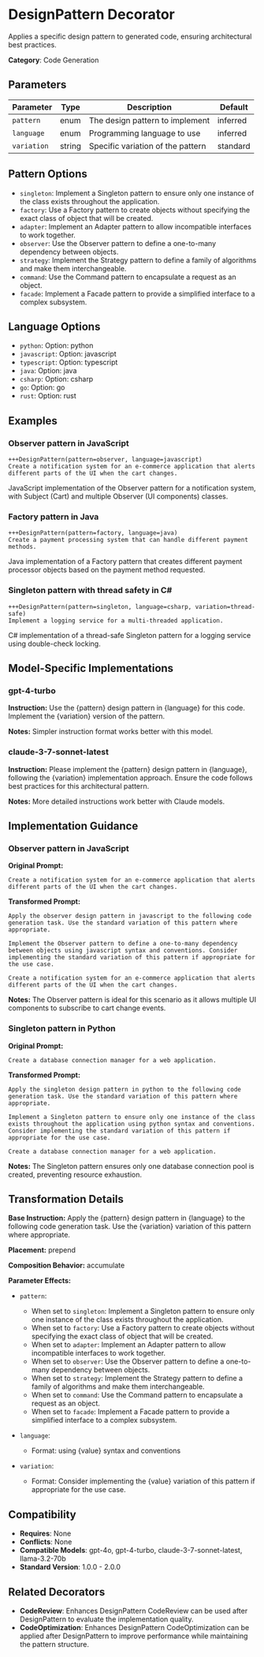 # DesignPattern Decorator

Applies a specific design pattern to generated code, ensuring architectural best practices.

**Category**: Code Generation

## Parameters

| Parameter | Type | Description | Default |
|-----------|------|-------------|--------|
| `pattern` | enum | The design pattern to implement | inferred |
| `language` | enum | Programming language to use | inferred |
| `variation` | string | Specific variation of the pattern | standard |

## Pattern Options

- `singleton`: Implement a Singleton pattern to ensure only one instance of the class exists throughout the application.
- `factory`: Use a Factory pattern to create objects without specifying the exact class of object that will be created.
- `adapter`: Implement an Adapter pattern to allow incompatible interfaces to work together.
- `observer`: Use the Observer pattern to define a one-to-many dependency between objects.
- `strategy`: Implement the Strategy pattern to define a family of algorithms and make them interchangeable.
- `command`: Use the Command pattern to encapsulate a request as an object.
- `facade`: Implement a Facade pattern to provide a simplified interface to a complex subsystem.

## Language Options

- `python`: Option: python
- `javascript`: Option: javascript
- `typescript`: Option: typescript
- `java`: Option: java
- `csharp`: Option: csharp
- `go`: Option: go
- `rust`: Option: rust

## Examples

### Observer pattern in JavaScript

```
+++DesignPattern(pattern=observer, language=javascript)
Create a notification system for an e-commerce application that alerts different parts of the UI when the cart changes.
```

JavaScript implementation of the Observer pattern for a notification system, with Subject (Cart) and multiple Observer (UI components) classes.

### Factory pattern in Java

```
+++DesignPattern(pattern=factory, language=java)
Create a payment processing system that can handle different payment methods.
```

Java implementation of a Factory pattern that creates different payment processor objects based on the payment method requested.

### Singleton pattern with thread safety in C#

```
+++DesignPattern(pattern=singleton, language=csharp, variation=thread-safe)
Implement a logging service for a multi-threaded application.
```

C# implementation of a thread-safe Singleton pattern for a logging service using double-check locking.

## Model-Specific Implementations

### gpt-4-turbo

**Instruction:** Use the {pattern} design pattern in {language} for this code. Implement the {variation} version of the pattern.

**Notes:** Simpler instruction format works better with this model.

### claude-3-7-sonnet-latest

**Instruction:** Please implement the {pattern} design pattern in {language}, following the {variation} implementation approach. Ensure the code follows best practices for this architectural pattern.

**Notes:** More detailed instructions work better with Claude models.


## Implementation Guidance

### Observer pattern in JavaScript

**Original Prompt:**
```
Create a notification system for an e-commerce application that alerts different parts of the UI when the cart changes.
```

**Transformed Prompt:**
```
Apply the observer design pattern in javascript to the following code generation task. Use the standard variation of this pattern where appropriate.

Implement the Observer pattern to define a one-to-many dependency between objects using javascript syntax and conventions. Consider implementing the standard variation of this pattern if appropriate for the use case.

Create a notification system for an e-commerce application that alerts different parts of the UI when the cart changes.
```

**Notes:** The Observer pattern is ideal for this scenario as it allows multiple UI components to subscribe to cart change events.

### Singleton pattern in Python

**Original Prompt:**
```
Create a database connection manager for a web application.
```

**Transformed Prompt:**
```
Apply the singleton design pattern in python to the following code generation task. Use the standard variation of this pattern where appropriate.

Implement a Singleton pattern to ensure only one instance of the class exists throughout the application using python syntax and conventions. Consider implementing the standard variation of this pattern if appropriate for the use case.

Create a database connection manager for a web application.
```

**Notes:** The Singleton pattern ensures only one database connection pool is created, preventing resource exhaustion.

## Transformation Details

**Base Instruction:** Apply the {pattern} design pattern in {language} to the following code generation task. Use the {variation} variation of this pattern where appropriate.

**Placement:** prepend

**Composition Behavior:** accumulate

**Parameter Effects:**

- `pattern`:
  - When set to `singleton`: Implement a Singleton pattern to ensure only one instance of the class exists throughout the application.
  - When set to `factory`: Use a Factory pattern to create objects without specifying the exact class of object that will be created.
  - When set to `adapter`: Implement an Adapter pattern to allow incompatible interfaces to work together.
  - When set to `observer`: Use the Observer pattern to define a one-to-many dependency between objects.
  - When set to `strategy`: Implement the Strategy pattern to define a family of algorithms and make them interchangeable.
  - When set to `command`: Use the Command pattern to encapsulate a request as an object.
  - When set to `facade`: Implement a Facade pattern to provide a simplified interface to a complex subsystem.

- `language`:
  - Format: using {value} syntax and conventions

- `variation`:
  - Format: Consider implementing the {value} variation of this pattern if appropriate for the use case.

## Compatibility

- **Requires**: None
- **Conflicts**: None
- **Compatible Models**: gpt-4o, gpt-4-turbo, claude-3-7-sonnet-latest, llama-3.2-70b
- **Standard Version**: 1.0.0 - 2.0.0

## Related Decorators

- **CodeReview**: Enhances DesignPattern CodeReview can be used after DesignPattern to evaluate the implementation quality.
- **CodeOptimization**: Enhances DesignPattern CodeOptimization can be applied after DesignPattern to improve performance while maintaining the pattern structure.
